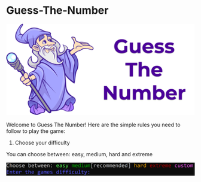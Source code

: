# Guess-The-Number
![alt text](https://github.com/PavelStoyanov06/Guess-The-Number/blob/main/images/wiz_logo.png)

Welcome to Guess The Number!
Here are the simple rules you need to follow to play the game:
1. Choose your difficulty

You can choose between: easy, medium, hard and extreme

![alt text](https://github.com/PavelStoyanov06/Guess-The-Number/blob/main/images/diffs_guess_the_number.png)

